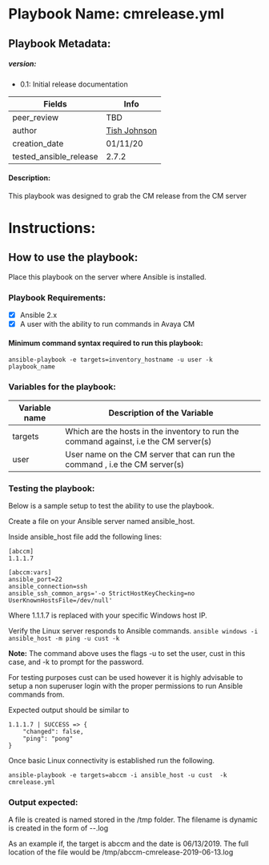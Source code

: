 # Playbook Name: cmrelease.yml

## Playbook Metadata:
##### version:
* 0.1: Initial release documentation

|Fields|Info|
|---|---|
|peer_review|TBD|
|author|[Tish Johnson](mailto:ljjohnson@convergeone.com?subject=cmrelease-ansible-playbook)
|creation_date|01/11/20|
|tested_ansible_release|2.7.2|

####  Description:
This playbook was designed to grab the CM release from the CM server

# Instructions:
## How to use the playbook:
Place this playbook on the server where Ansible is installed.

### Playbook Requirements:
- [x] Ansible 2.x
- [x] A user with the ability to run commands in Avaya CM

#### Minimum command syntax required to run this playbook:

 `ansible-playbook -e targets=inventory_hostname -u user -k playbook_name`

### Variables for the playbook:
|Variable name|Description of the Variable|
|---|---|
|targets|Which are the hosts in the inventory to run the command against, i.e the CM server(s)|
|user|User name on the CM server that can run the command , i.e the CM server(s)|


### Testing the playbook:
Below is a sample setup to test the ability to use the playbook.

Create a file on your Ansible server named ansible_host.

Inside ansible_host file add the following lines:
```
[abccm]
1.1.1.7

[abccm:vars]
ansible_port=22
ansible_connection=ssh
ansible_ssh_common_args='-o StrictHostKeyChecking=no UserKnownHostsFile=/dev/null'
```
Where 1.1.1.7 is replaced with your specific Windows host IP.

Verify the Linux server responds to Ansible commands.
`ansible windows -i ansible_host -m ping -u cust -k`

**Note:** The command above uses the flags -u to set the user, cust in this case, and -k to prompt for the password.

For testing purposes cust can be used however it is highly advisable to setup a non superuser login with the proper permissions to run Ansible commands from.

Expected output should be similar to
```
1.1.1.7 | SUCCESS => {
    "changed": false,
    "ping": "pong"
}
```
Once basic Linux connectivity is established run the following.

`ansible-playbook -e targets=abccm -i ansible_host -u cust  -k cmrelease.yml`


### Output expected:
A file is created is named stored in the /tmp folder. The filename is dynamic is created in the form of <targets>-<playbook name>-<date>.log

As an example if, the target is abccm and the date is 06/13/2019. The full location of the file would be /tmp/abccm-cmrelease-2019-06-13.log


